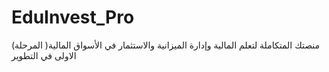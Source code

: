 # EduInvest_Pro
(منصتك المتكاملة لتعلم المالية وإدارة الميزانية والاستثمار في الأسواق المالية( المرحلة الاولى في التطوير 
